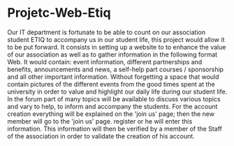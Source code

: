 # Projetc-Web-Etiq
Our IT department is fortunate to be able to count on our association student ETIQ to accompany us in our student life, this project would allow it to be put forward. It consists in setting up a website to to enhance the value of our association as well as to gather information in the following format Web. It would contain: event information, different partnerships and benefits, announcements and news, a self-help part courses / sponsorship and all other important information. Without forgetting a space that would contain pictures of the different events from the good times spent at the university in order to value and highlight our daily life during our student life. In the forum part of many topics will be available to discuss various topics and vary to help, to inform and accompany the students. For the account creation everything will be explained on the 'join us' page; then the new member will go to the 'join us' page. register or he will enter this information. This information will then be verified by a  member of the Staff of the association in order to validate the creation of his account.


